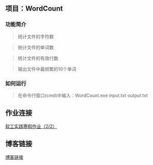 ## 项目：WordCount
### 功能简介
>  统计文件的字符数

>  统计文件的单词数

>  统计文件的有效行数

>  输出文件中最频繁的10个单词
### 如何运行
> 在命令行窗口(cmd)中输入：WordCount.exe input.txt output.txt
## 作业连接
  [软工实践寒假作业（2/2）](https://edu.cnblogs.com/campus/fzu/2021SpringSoftwareEngineeringPractice/homework/11740)
  
## 博客链接
  [博客链接](https://www.cnblogs.com/Linzkk/p/14455324.html)
  
